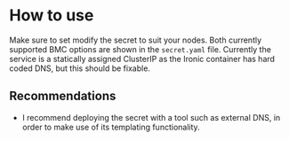 # How to use
Make sure to set modify the secret to suit your nodes. Both currently supported BMC options are shown in the `secret.yaml` file. Currently the service is a statically assigned ClusterIP as the Ironic container has hard coded DNS, but this should be fixable.
## Recommendations 
- I recommend deploying the secret with a tool such as external DNS, in order to make use of its templating functionality.

